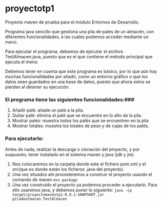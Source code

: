 # proyectotp1
Proyecto maven de prueba para el módulo Entornos de Desarrollo.

Programa java sencillo que gestiona una pila de pales de un almacén, con diferentes funcionalidades, a las cuales podemos acceder mediante un menú.

Para ejecutar el programa, debemos de ejecutar el archivo TestAlmacen.java, puesto que es el que contiene el método principal que ejecuta el menú. 

Debemos tener en cuenta que este programa es básico, por lo que aún hay muchas funcionalidades por añadir, como un entorno gráfico o que los datos sean guardados en una base de datos, puesto que ahora estos se pierden al detener su ejecución.

### El programa tiene las siguientes funcionalidades:###

1. Añadir palé: añade un palé a la pila.
2. Quitar palé: elimina el palé que se encuentre en lo alto de la pila.
3. Mostrar palés: muestra todos los palés que se encuentren en la pila 
4. Mostrar totales: muestra los totales de peso y de cajas de los palés.

### Para ejecutarlo:
Antes de nada, realizar la descarga o clonación del proyecto, y por suspuesto, tener instalado en el sistema maven y java (jdk y jre).

1. Nos colocaremos en la carpeta donde este el fichero pom.xml y el src(que es donde están los ficheros .java del proyecto).
2. Una vez situados ahí procederemos a construir el proyecto usando el comando de maven
   `mvn package`
3. Una vez construido el proyecto ya podemos proceder a ejecutarlo. Para ello usaremos java, y debemos poner lo siguiente: 
   `java -cp target/proyectomaventp1-0.0.1-SNAPSHOT.jar piladealmacen.TestAlmacen`
 


